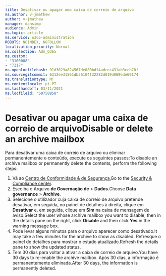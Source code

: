 ```yaml
---
title: Desativar ou apagar uma caixa de correio de arquivo
ms.author: v-jmathew
author: v-jmathew
manager: dansimp
audience: Admin
ms.topic: article
ms.service: o365-administration
ROBOTS: NOINDEX, NOFOLLOW
localization_priority: Normal
ms.collection: Adm_O365
ms.custom:
- "3100008"
- "7217"
ms.openlocfilehash: 91d3029a824567de080bdf4adcec431ab3ccb70f
ms.sourcegitcommit: 6312ee31561db36104f32282d019d069ede69174
ms.translationtype: MT
ms.contentlocale: pt-PT
ms.lasthandoff: 03/11/2021
ms.locfileid: "50750858"
---
```

# <a name="disable-or-delete-an-archive-mailbox"></a><span data-ttu-id="570df-102">Desativar ou apagar uma caixa de correio de arquivo</span><span class="sxs-lookup"><span data-stu-id="570df-102">Disable or delete an archive mailbox</span></span>

<span data-ttu-id="570df-103">Para desativar uma caixa de correio de arquivo ou eliminar permanentemente o conteúdo, execute os seguintes passos:</span><span class="sxs-lookup"><span data-stu-id="570df-103">To disable an archive mailbox or permanently delete the contents, perform the following steps:</span></span>

1. <span data-ttu-id="570df-104">Vá ao [Centro de Conformidade & de Segurança.]( https://go.microsoft.com/fwlink/p/?linkid=2077143)</span><span class="sxs-lookup"><span data-stu-id="570df-104">Go to the [Security & Compliance center]( https://go.microsoft.com/fwlink/p/?linkid=2077143).</span></span>
2. <span data-ttu-id="570df-105">Escolha o Arquivo **de Governação de**  >  **Dados.**</span><span class="sxs-lookup"><span data-stu-id="570df-105">Choose **Data governance** > **Archive**.</span></span>
3. <span data-ttu-id="570df-106">Selecione o utilizador cuja caixa de correio de arquivo pretende desativar, em seguida, no painel de detalhes à direita, clique em **Desativar** e, em seguida, clique em **Sim** na caixa de mensagem de aviso.</span><span class="sxs-lookup"><span data-stu-id="570df-106">Select the user whose archive mailbox you want to disable, then in the details pane on the right, click **Disable** and then click **Yes** in the warning message box.</span></span>
4. <span data-ttu-id="570df-107">Pode levar alguns minutos para o arquivo aparecer como desativado.</span><span class="sxs-lookup"><span data-stu-id="570df-107">It may take a few minutes for the archive to show as disabled.</span></span> <span data-ttu-id="570df-108">Refresque o painel de detalhes para mostrar o estado atualizado.</span><span class="sxs-lookup"><span data-stu-id="570df-108">Refresh the details pane to show the updated status.</span></span>
5. <span data-ttu-id="570df-109">Tem 30 dias para voltar a ativar a caixa de correio de arquivo.</span><span class="sxs-lookup"><span data-stu-id="570df-109">You have 30 days to re-enable the archive mailbox.</span></span> <span data-ttu-id="570df-110">Após 30 dias, a informação é permanentemente eliminada.</span><span class="sxs-lookup"><span data-stu-id="570df-110">After 30 days, the information is permanently deleted.</span></span>
